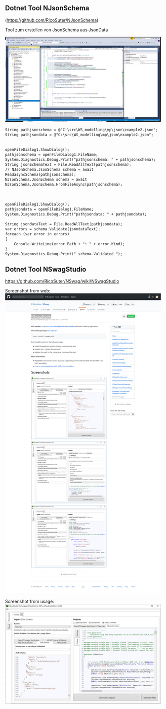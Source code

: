 ﻿
## Dotnet Tool NJsonSchema

(https://github.com/RicoSuter/NJsonSchema)

Tool zum erstellen von JsonSchema aus JsonData 

![VS Demo mit References](../pic/capture_001_17072019_145903.jpg)



    String pathjsonschema = @"C:\src\WS_modelling\mp\json\example2.json";
    String pathjsondata = @"C:\src\WS_modelling\mp\json\example2.json";


    openFileDialog1.ShowDialog();
    pathjsonschema = openFileDialog1.FileName;
    System.Diagnostics.Debug.Print("pathjsonschema: " + pathjsonschema);
    String jsonSchemaText = File.ReadAllText(pathjsonschema);
    // NJsonSchema.JsonSchema schema = await ReadasyncSchema(pathjsonschema);
    NJsonSchema.JsonSchema schema = await NJsonSchema.JsonSchema.FromFileAsync(pathjsonschema);



    openFileDialog1.ShowDialog();
    pathjsondata = openFileDialog1.FileName;
    System.Diagnostics.Debug.Print("pathjsondata: " + pathjsondata);

    String jsondataText = File.ReadAllText(pathjsondata);
    var errors = schema.Validate(jsondataText);
    foreach (var error in errors)
    {
        Console.WriteLine(error.Path + ": " + error.Kind);
    }
    System.Diagnostics.Debug.Print(" schema.Validated ");



## Dotnet Tool NSwagStudio 

<https://github.com/RicoSuter/NSwag/wiki/NSwagStudio> 

Screenshot from web:
![screen from web](../pic/Screenshot_2019-07-17RicoSuterNSwag.png)

Screenshot from usage:
![screen from usage](../pic/capture_002_17072019_151951.jpg)

